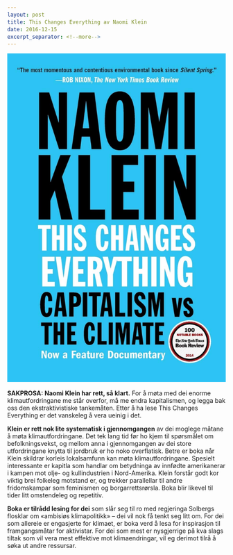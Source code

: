 ```yaml
---
layout: post
title: This Changes Everything av Naomi Klein
date: 2016-12-15
excerpt_separator: <!--more-->
---
```


![Omslaget til This Changes Everything viser tittelen på einsfarga blå bakgrunn](/images/changeseverything.jpg)

**SAKPROSA: Naomi Klein har rett, så klart.** For å møta med dei enorme klimautfordringane me står overfor, må me endra kapitalismen, og legga bak oss den ekstraktivistiske tankemåten. Etter å ha lese This Changes Everything er det vanskeleg å vera ueinig i det. <!--more-->

**Klein er rett nok lite systematisk i gjennomgangen** av dei moglege måtane å møta klimautfordringane. Det tek lang tid før ho kjem til spørsmålet om befolkningsvekst, og mellom anna i gjennomgangen av dei store utfordringane knytta til jordbruk er ho noko overflatisk. Betre er boka når Klein skildrar korleis lokalsamfunn kan møta klimautfordringane. Spesielt interessante er kapitla som handlar om betydninga av innfødte amerikanerar i kampen mot olje- og kullindustrien i Nord-Amerika. Klein forstår godt kor viktig brei folkeleg motstand er, og trekker parallellar til andre fridomskampar som feminismen og borgarrettsrørsla. Boka blir likevel til tider litt omstendeleg og repetitiv.

**Boka er tilrådd lesing for dei** som slår seg til ro med regjeringa Solbergs flosklar om «ambisiøs klimapolitikk» – dei vil nok få tenkt seg litt om. For dei som allereie er engasjerte for klimaet, er boka verd å lesa for inspirasjon til framgangsmåtar for aktivistar. For dei som mest er nysgjerrige på kva slags tiltak som vil vera mest effektive mot klimaendringar, vil eg derimot tilrå å søka ut andre ressursar.